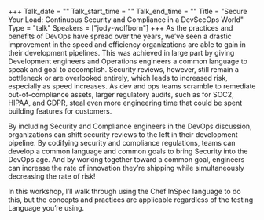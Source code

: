 +++
Talk_date = ""
Talk_start_time = ""
Talk_end_time = ""
Title = "Secure Your Load: Continuous Security and Compliance in a DevSecOps World"
Type = "talk"
Speakers = ["jody-wolfborn"]
+++
As the practices and benefits of DevOps have spread over the years, we’ve seen a drastic improvement in the speed and efficiency organizations are able to gain in their development pipelines. This was achieved in large part by giving Development engineers and Operations engineers a common language to speak and goal to accomplish. Security reviews, however, still remain a bottleneck or are overlooked entirely, which leads to increased risk, especially as speed increases. As dev and ops teams scramble to remediate out-of-compliance assets, larger regulatory audits, such as for SOC2, HIPAA, and GDPR, steal even more engineering time that could be spent building features for customers.

By including Security and Compliance engineers in the DevOps discussion, organizations can shift security reviews to the left in their development pipeline. By codifying security and compliance regulations, teams can develop a common language and common goals to bring Security into the DevOps age. And by working together toward a common goal, engineers can increase the rate of innovation they’re shipping while simultaneously decreasing the rate of risk!

In this workshop, I’ll walk through using the Chef InSpec language to do this, but the concepts and practices are applicable regardless of the testing Language you’re using.